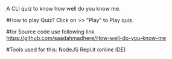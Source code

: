 A CLI quiz to know how well do you know me.

#How to play Quiz?
Click on >> "Play" to Play quiz.

#for Source code use following link
https://github.com/saadahmadhere/How-well-do-you-know-me

#Tools used for this:
NodeJS
Repl.it (online IDE)
